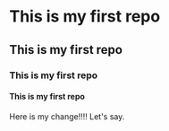 # This is my first repo
## This is my first repo
### This is my first repo
#### This is my first repo

Here is my change!!!! Let's say.
